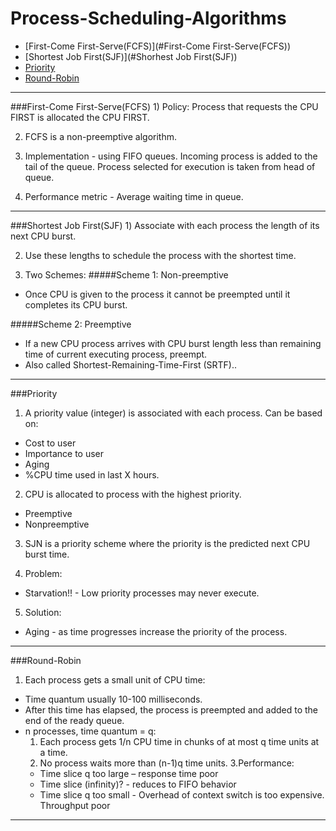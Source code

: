 Process-Scheduling-Algorithms
=============================

* [First-Come First-Serve(FCFS)](#First-Come First-Serve(FCFS))
* [Shortest Job First(SJF)](#Shorhest Job First(SJF))
* [Priority](#Priority)
* [Round-Robin](#Round-Robin)

<hr>
###First-Come First-Serve(FCFS)
1) Policy: Process that requests the CPU FIRST  is allocated the CPU FIRST.<br>

2) FCFS is a non-preemptive algorithm. <br>

3) Implementation - using FIFO queues. Incoming process is added to the tail of the queue. Process selected for execution is taken from head of queue. <br>

4) Performance metric - Average waiting time in queue. <br>

<hr>
###Shortest Job First(SJF)
1) Associate with each process the length of its next CPU burst. <br>

2) Use these lengths to schedule the process with the shortest time. <br>

3) Two Schemes:
#####Scheme 1: Non-preemptive 
  * Once CPU is given to the process it cannot be preempted until it completes its CPU burst. <br>

#####Scheme 2: Preemptive 
  * If a new CPU process arrives with CPU burst length less than remaining time of current executing process, preempt.
  * Also called Shortest-Remaining-Time-First (SRTF).. 
<hr>

###Priority
1) A priority value (integer) is associated with each process. Can be based on:
  * Cost to user 
  * Importance to user 
  * Aging 
  * %CPU time used in last X hours. <br>

2) CPU is allocated to process with the highest priority.
  * Preemptive
  * Nonpreemptive<br>

3) SJN is a priority scheme where the priority is the predicted next CPU burst time. <br>

4) Problem:
  * Starvation!! - Low priority processes may never execute.<br>

5) Solution:
  * Aging - as time progresses increase the priority of the process.<br>
 
<hr>

###Round-Robin
1) Each process gets a small unit of CPU time:
  * Time quantum usually 10-100 milliseconds.
  * After this time has elapsed, the process is preempted and added to the end of the ready queue.
  * n processes, time quantum = q:
    1. Each process gets 1/n CPU time in chunks of at most q time units at a time. 
    2. No process waits more than (n-1)q time units. 
    3.Performance:
      * Time slice q too large – response time poor 
      * Time slice (infinity)? - reduces to FIFO behavior 
      * Time slice q too small - Overhead of context switch is too expensive. Throughput poor<br>
<hr>
